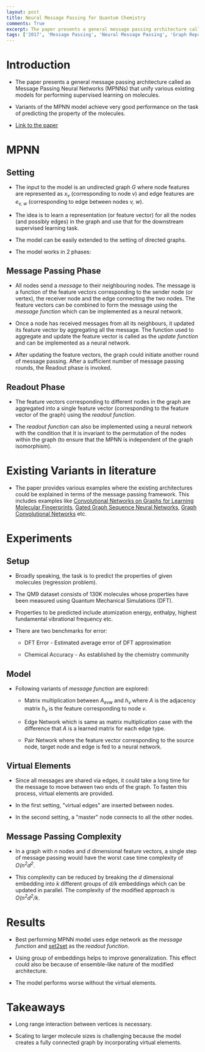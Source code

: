 ```yaml
---
layout: post
title: Neural Message Passing for Quantum Chemistry
comments: True
excerpt: The paper presents a general message passing architecture called as Message Passing Neural Networks (MPNNs) that unify various existing models for performing supervised learning on molecules.
tags: ['2017', 'Message Passing', 'Neural Message Passing', 'Graph Representation', AI, Chemistry, Graph, MPNN]
---
```


# Introduction

* The paper presents a general message passing architecture called as Message Passing Neural Networks (MPNNs) that unify various existing models for performing supervised learning on molecules.

* Variants of the MPNN model achieve very good performance on the task of predicting the property of the molecules.

* [Link to the paper](https://arxiv.org/abs/1704.01212)

# MPNN

## Setting

* The input to the model is an undirected graph *G* where node features are represented as *x<sub>v</sub>* (corresponding to node *v*) and edge features are *e<sub>v, w</sub>* (corresponding to edge between nodes *v, w*).

* The idea is to learn a representation (or feature vector) for all the nodes (and possibly edges) in the graph and use that for the downstream supervised learning task.

* The model can be easily extended to the setting of directed graphs.

* The model works in 2 phases:

## Message Passing Phase

* All nodes send a *message* to their neighbouring nodes. The message is a function of the feature vectors corresponding to the sender node (or vertex), the receiver node and the edge connecting the two nodes. The feature vectors can be combined to form the message using the *message function* which can be implemented as a neural network.

* Once a node has received messages from all its neighbours, it updated its feature vector by aggregating all the message. The function used to aggregate and update the feature vector is called as the *update function* and can be implemented as a neural network.

* After updating the feature vectors, the graph could initiate another round of message passing. After a sufficient number of message passing rounds, the Readout phase is invoked.

## Readout Phase

* The feature vectors corresponding to different nodes in the graph are aggregated into a single feature vector (corresponding to the feature vector of the graph) using the *readout function*.

* The *readout function* can also be implemented using a neural network with the condition that it is invariant to the permutation of the nodes within the graph (to ensure that the MPNN is independent of the graph isomorphism).

# Existing Variants in literature

* The paper provides various examples where the existing architectures could be explained in terms of the message passing framework. This includes examples like [Convolutional Networks on Graphs for Learning Molecular Fingerprints](https://arxiv.org/abs/1509.09292), [
Gated Graph Sequence Neural Networks](https://arxiv.org/abs/1511.05493), [Graph Convolutional Networks](http://tkipf.github.io/graph-convolutional-networks/) etc.

# Experiments

## Setup

* Broadly speaking, the task is to predict the properties of given molecules (regression problem).

* The QM9 dataset consists of 130K molecules whose properties have been measured using Quantum Mechanical Simulations (DFT).

* Properties to be predicted include atomization energy, enthalpy, highest fundamental vibrational frequency etc.

* There are two benchmarks for error:

    * DFT Error - Estimated average error of DFT approximation

    * Chemical Accuracy - As established by the chemistry community

## Model 

* Following variants of *message function* are explored:

    * Matrix multiplication between *A<sub>evw</sub>* and *h<sub>v</sub>* where *A* is the adjacency matrix *h<sub>v</sub>* is the feature corresponding to node *v*.

    * Edge Network which is same as matrix multiplication case with the difference that *A* is a learned matrix for each edge type.

    * Pair Network where the feature vector corresponding to the source node, target node and edge is fed to a neural network.

## Virtual Elements

* Since all messages are shared via edges, it could take a long time for the message to move between two ends of the graph. To fasten this process, virtual elements are provided.

* In the first setting, "virtual edges" are inserted between nodes.

* In the second setting, a "master" node connects to all the other nodes.

## Message Passing Complexity

* In a graph with *n* nodes and *d* dimensional feature vectors, a single step of message passing would have the worst case time complexity of *O(n<sup>2</sup>d<sup>2</sup>*.

* This complexity can be reduced by breaking the *d* dimensional embedding into *k* different groups of *d/k* embeddings which can be updated in parallel. The complexity of the modified approach is *O(n<sup>2</sup>d<sup>2</sup>/k*.

# Results

* Best performing MPNN model uses edge network as the *message function* and [set2set](https://arxiv.org/abs/1511.06391) as the *readout function*.

* Using group of embeddings helps to improve generalization. This effect could also be because of ensemble-like nature of the modified architecture.

* The model performs worse without the virtual elements.

# Takeaways

* Long range interaction between vertices is necessary.

* Scaling to larger molecule sizes is challenging because the model creates a fully connected graph by incorporating virtual elements.